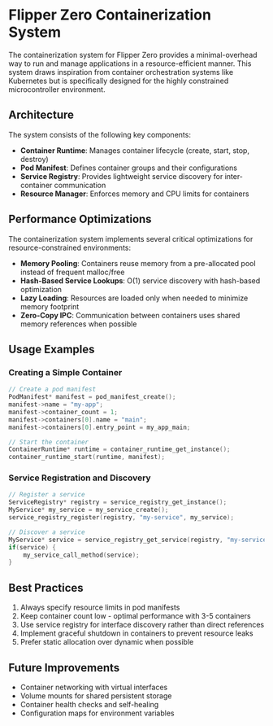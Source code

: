 # Flipper Zero Containerization System

The containerization system for Flipper Zero provides a minimal-overhead way to run and manage applications
in a resource-efficient manner. This system draws inspiration from container orchestration systems like
Kubernetes but is specifically designed for the highly constrained microcontroller environment.

## Architecture

The system consists of the following key components:

- **Container Runtime**: Manages container lifecycle (create, start, stop, destroy)
- **Pod Manifest**: Defines container groups and their configurations
- **Service Registry**: Provides lightweight service discovery for inter-container communication
- **Resource Manager**: Enforces memory and CPU limits for containers

## Performance Optimizations

The containerization system implements several critical optimizations for resource-constrained environments:

- **Memory Pooling**: Containers reuse memory from a pre-allocated pool instead of frequent malloc/free
- **Hash-Based Service Lookups**: O(1) service discovery with hash-based optimization
- **Lazy Loading**: Resources are loaded only when needed to minimize memory footprint
- **Zero-Copy IPC**: Communication between containers uses shared memory references when possible

## Usage Examples

### Creating a Simple Container

```c
// Create a pod manifest
PodManifest* manifest = pod_manifest_create();
manifest->name = "my-app";
manifest->container_count = 1;
manifest->containers[0].name = "main";
manifest->containers[0].entry_point = my_app_main;

// Start the container
ContainerRuntime* runtime = container_runtime_get_instance();
container_runtime_start(runtime, manifest);
```

### Service Registration and Discovery

```c
// Register a service
ServiceRegistry* registry = service_registry_get_instance();
MyService* my_service = my_service_create();
service_registry_register(registry, "my-service", my_service);

// Discover a service
MyService* service = service_registry_get_service(registry, "my-service");
if(service) {
    my_service_call_method(service);
}
```

## Best Practices

1. Always specify resource limits in pod manifests
2. Keep container count low - optimal performance with 3-5 containers
3. Use service registry for interface discovery rather than direct references
4. Implement graceful shutdown in containers to prevent resource leaks
5. Prefer static allocation over dynamic when possible

## Future Improvements

- Container networking with virtual interfaces
- Volume mounts for shared persistent storage
- Container health checks and self-healing
- Configuration maps for environment variables
